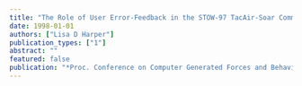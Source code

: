 ```yaml
---
title: "The Role of User Error-Feedback in the STOW-97 TacAir-Soar CommandTalk System"
date: 1998-01-01
authors: ["Lisa D Harper"]
publication_types: ["1"]
abstract: ""
featured: false
publication: "*Proc. Conference on Computer Generated Forces and Behavioral Representation*"
---
```

